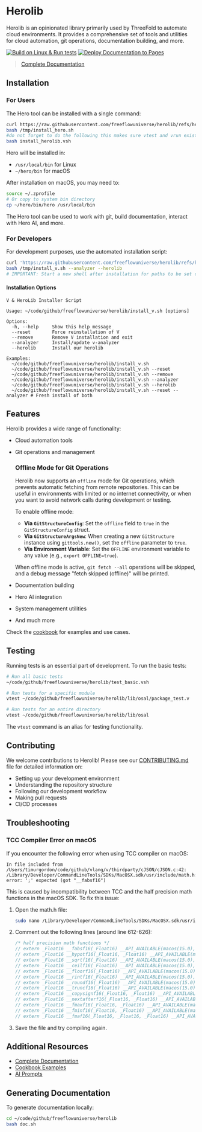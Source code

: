 # Herolib

Herolib is an opinionated library primarily used by ThreeFold to automate cloud environments. It provides a comprehensive set of tools and utilities for cloud automation, git operations, documentation building, and more.

[![Build on Linux & Run tests](https://github.com/freeflowuniverse/herolib/actions/workflows/test.yml/badge.svg)](https://github.com/freeflowuniverse/herolib/actions/workflows/test.yml)
[![Deploy Documentation to Pages](https://github.com/freeflowuniverse/herolib/actions/workflows/documentation.yml/badge.svg)](https://github.com/freeflowuniverse/herolib/actions/workflows/documentation.yml)

> [Complete Documentation](https://freeflowuniverse.github.io/herolib/)

## Installation

### For Users

The Hero tool can be installed with a single command:

```bash
curl https://raw.githubusercontent.com/freeflowuniverse/herolib/refs/heads/development/install_hero.sh > /tmp/install_hero.sh
bash /tmp/install_hero.sh
#do not forget to do the following this makes sure vtest and vrun exists
bash install_herolib.vsh
```

Hero will be installed in:
- `/usr/local/bin` for Linux
- `~/hero/bin` for macOS

After installation on macOS, you may need to:
```bash
source ~/.zprofile
# Or copy to system bin directory
cp ~/hero/bin/hero /usr/local/bin
```

The Hero tool can be used to work with git, build documentation, interact with Hero AI, and more.

### For Developers

For development purposes, use the automated installation script:

```bash
curl 'https://raw.githubusercontent.com/freeflowuniverse/herolib/refs/heads/development/install_v.sh' > /tmp/install_v.sh
bash /tmp/install_v.sh --analyzer --herolib 
# IMPORTANT: Start a new shell after installation for paths to be set correctly
```

#### Installation Options

```
V & HeroLib Installer Script

Usage: ~/code/github/freeflowuniverse/herolib/install_v.sh [options]

Options:
  -h, --help     Show this help message
  --reset        Force reinstallation of V
  --remove       Remove V installation and exit
  --analyzer     Install/update v-analyzer
  --herolib      Install our herolib

Examples:
  ~/code/github/freeflowuniverse/herolib/install_v.sh
  ~/code/github/freeflowuniverse/herolib/install_v.sh --reset
  ~/code/github/freeflowuniverse/herolib/install_v.sh --remove
  ~/code/github/freeflowuniverse/herolib/install_v.sh --analyzer
  ~/code/github/freeflowuniverse/herolib/install_v.sh --herolib
  ~/code/github/freeflowuniverse/herolib/install_v.sh --reset --analyzer # Fresh install of both
```

## Features

Herolib provides a wide range of functionality:

- Cloud automation tools
- Git operations and management
  ### Offline Mode for Git Operations

  Herolib now supports an `offline` mode for Git operations, which prevents automatic fetching from remote repositories. This can be useful in environments with limited or no internet connectivity, or when you want to avoid network calls during development or testing.

  To enable offline mode:

  -   **Via `GitStructureConfig`**: Set the `offline` field to `true` in the `GitStructureConfig` struct.
  -   **Via `GitStructureArgsNew`**: When creating a new `GitStructure` instance using `gittools.new()`, set the `offline` parameter to `true`.
  -   **Via Environment Variable**: Set the `OFFLINE` environment variable to any value (e.g., `export OFFLINE=true`).

  When offline mode is active, `git fetch --all` operations will be skipped, and a debug message "fetch skipped (offline)" will be printed.
- Documentation building
- Hero AI integration
- System management utilities
- And much more

Check the [cookbook](https://github.com/freeflowuniverse/herolib/tree/development/cookbook) for examples and use cases.

## Testing

Running tests is an essential part of development. To run the basic tests:

```bash
# Run all basic tests
~/code/github/freeflowuniverse/herolib/test_basic.vsh

# Run tests for a specific module
vtest ~/code/github/freeflowuniverse/herolib/lib/osal/package_test.v

# Run tests for an entire directory
vtest ~/code/github/freeflowuniverse/herolib/lib/osal
```

The `vtest` command is an alias for testing functionality.

## Contributing

We welcome contributions to Herolib! Please see our [CONTRIBUTING.md](CONTRIBUTING.md) file for detailed information on:

- Setting up your development environment
- Understanding the repository structure
- Following our development workflow
- Making pull requests
- CI/CD processes

## Troubleshooting

### TCC Compiler Error on macOS

If you encounter the following error when using TCC compiler on macOS:

```
In file included from /Users/timurgordon/code/github/vlang/v/thirdparty/cJSON/cJSON.c:42:
/Library/Developer/CommandLineTools/SDKs/MacOSX.sdk/usr/include/math.h:614: error: ';' expected (got "__fabsf16")
```

This is caused by incompatibility between TCC and the half precision math functions in the macOS SDK. To fix this issue:

1. Open the math.h file:
   ```bash
   sudo nano /Library/Developer/CommandLineTools/SDKs/MacOSX.sdk/usr/include/math.h
   ```

2. Comment out the following lines (around line 612-626):
   ```c
   /* half precision math functions */
   // extern _Float16 __fabsf16(_Float16) __API_AVAILABLE(macos(15.0), ios(18.0), watchos(11.0), tvos(18.0));
   // extern _Float16 __hypotf16(_Float16, _Float16) __API_AVAILABLE(macos(15.0), ios(18.0), watchos(11.0), tvos(18.0));
   // extern _Float16 __sqrtf16(_Float16) __API_AVAILABLE(macos(15.0), ios(18.0), watchos(11.0), tvos(18.0));
   // extern _Float16 __ceilf16(_Float16) __API_AVAILABLE(macos(15.0), ios(18.0), watchos(11.0), tvos(18.0));
   // extern _Float16 __floorf16(_Float16) __API_AVAILABLE(macos(15.0), ios(18.0), watchos(11.0), tvos(18.0));
   // extern _Float16 __rintf16(_Float16) __API_AVAILABLE(macos(15.0), ios(18.0), watchos(11.0), tvos(18.0));
   // extern _Float16 __roundf16(_Float16) __API_AVAILABLE(macos(15.0), ios(18.0), watchos(11.0), tvos(18.0));
   // extern _Float16 __truncf16(_Float16) __API_AVAILABLE(macos(15.0), ios(18.0), watchos(11.0), tvos(18.0));
   // extern _Float16 __copysignf16(_Float16, _Float16) __API_AVAILABLE(macos(15.0), ios(18.0), watchos(11.0), tvos(18.0));
   // extern _Float16 __nextafterf16(_Float16, _Float16) __API_AVAILABLE(macos(15.0), ios(18.0), watchos(11.0), tvos(18.0));
   // extern _Float16 __fmaxf16(_Float16, _Float16) __API_AVAILABLE(macos(15.0), ios(18.0), watchos(11.0), tvos(18.0));
   // extern _Float16 __fminf16(_Float16, _Float16) __API_AVAILABLE(macos(15.0), ios(18.0), watchos(11.0), tvos(18.0));
   // extern _Float16 __fmaf16(_Float16, _Float16, _Float16) __API_AVAILABLE(macos(15.0), ios(18.0), watchos(11.0), tvos(18.0));
   ```

3. Save the file and try compiling again.

## Additional Resources

- [Complete Documentation](https://freeflowuniverse.github.io/herolib/)
- [Cookbook Examples](https://github.com/freeflowuniverse/herolib/tree/development/cookbook)
- [AI Prompts](aiprompts/starter/0_start_here.md)

## Generating Documentation

To generate documentation locally:

```bash
cd ~/code/github/freeflowuniverse/herolib
bash doc.sh
```
